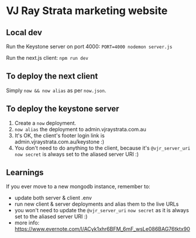 # VJ Ray Strata marketing website

## Local dev

Run the Keystone server on port 4000: `PORT=4000 nodemon server.js`

Run the next.js client: `npm run dev`

## To deploy the next client

Simply `now && now alias` as per `now.json`.

## To deploy the keystone server

1. Create a `now` deployment.
2. `now alias` the deployment to admin.vjraystrata.com.au
3. It's OK, the client's footer login link is admin.vjraystrata.com.au/keystone :)
4. You don't need to do anything to the client, because it's `@vjr_server_uri` `now secret` is always set to the aliased server URI :)

## Learnings

If you ever move to a new mongodb instance, remember to:

* update both server & client .env
* run new client & server deployments and alias them to the live URLs
* you won't need to update the `@vjr_server_uri` `now secret` as it is always set to the aliased server URI :)
* more info: https://www.evernote.com/l/ACyk1xhr6BFM_6mF_wsLe086BAG76tktx90
